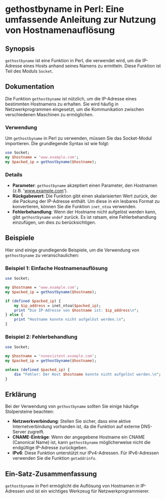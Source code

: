 <!--
Meta Description: # gethostbyname in Perl: Eine umfassende Anleitung zur Nutzung von Hostnamenauflösung ## Synopsis `gethostbyname` ist eine Funktion in Perl, die verwe...
Meta Keywords: die, gethostbyname, hostname, ist, funktion
-->

# gethostbyname in Perl: Eine umfassende Anleitung zur Nutzung von Hostnamenauflösung

## Synopsis
`gethostbyname` ist eine Funktion in Perl, die verwendet wird, um die IP-Adresse eines Hosts anhand seines Namens zu ermitteln. Diese Funktion ist Teil des Moduls `Socket`.

## Dokumentation
Die Funktion `gethostbyname` ist nützlich, um die IP-Adresse eines bestimmten Hostnamens zu erhalten. Sie wird häufig in Netzwerkprogrammen eingesetzt, um die Kommunikation zwischen verschiedenen Maschinen zu ermöglichen.

### Verwendung
Um `gethostbyname` in Perl zu verwenden, müssen Sie das Socket-Modul importieren. Die grundlegende Syntax ist wie folgt:

```perl
use Socket;
my $hostname = 'www.example.com';
my $packed_ip = gethostbyname($hostname);
```

### Details
- **Parameter**: `gethostbyname` akzeptiert einen Parameter, den Hostnamen (z.B. 'www.example.com').
- **Rückgabewert**: Die Funktion gibt einen skalarisierten Wert zurück, der die Packung der IP-Adresse enthält. Um diese in ein lesbares Format zu konvertieren, können Sie die Funktion `inet_ntoa` verwenden.
- **Fehlerbehandlung**: Wenn der Hostname nicht aufgelöst werden kann, gibt `gethostbyname` `undef` zurück. Es ist ratsam, eine Fehlerbehandlung einzufügen, um dies zu berücksichtigen.

## Beispiele
Hier sind einige grundlegende Beispiele, um die Verwendung von `gethostbyname` zu veranschaulichen:

### Beispiel 1: Einfache Hostnamenauflösung
```perl
use Socket;

my $hostname = 'www.example.com';
my $packed_ip = gethostbyname($hostname);

if (defined $packed_ip) {
    my $ip_address = inet_ntoa($packed_ip);
    print "Die IP-Adresse von $hostname ist: $ip_address\n";
} else {
    print "Hostname konnte nicht aufgelöst werden.\n";
}
```

### Beispiel 2: Fehlerbehandlung
```perl
use Socket;

my $hostname = 'nonexistent.example.com';
my $packed_ip = gethostbyname($hostname);

unless (defined $packed_ip) {
    die "Fehler: Der Host $hostname konnte nicht aufgelöst werden.\n";
}
```

## Erklärung
Bei der Verwendung von `gethostbyname` sollten Sie einige häufige Stolpersteine beachten:
- **Netzwerkverbindung**: Stellen Sie sicher, dass eine aktive Internetverbindung vorhanden ist, da die Funktion auf externe DNS-Server zugreift.
- **CNAME-Einträge**: Wenn der angegebene Hostname ein CNAME (Canonical Name) ist, kann `gethostbyname` möglicherweise nicht die endgültige IP-Adresse zurückgeben.
- **IPv6**: Diese Funktion unterstützt nur IPv4-Adressen. Für IPv6-Adressen verwenden Sie die Funktion `getaddrinfo`.

## Ein-Satz-Zusammenfassung
`gethostbyname` in Perl ermöglicht die Auflösung von Hostnamen in IP-Adressen und ist ein wichtiges Werkzeug für Netzwerkprogrammierer.